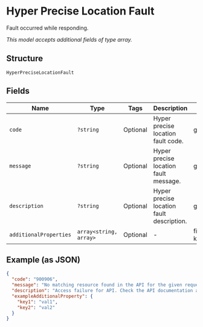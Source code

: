 
# Hyper Precise Location Fault

Fault occurred while responding.

*This model accepts additional fields of type array.*

## Structure

`HyperPreciseLocationFault`

## Fields

| Name | Type | Tags | Description | Getter | Setter |
|  --- | --- | --- | --- | --- | --- |
| `code` | `?string` | Optional | Hyper precise location fault code. | getCode(): ?string | setCode(?string code): void |
| `message` | `?string` | Optional | Hyper precise location fault message. | getMessage(): ?string | setMessage(?string message): void |
| `description` | `?string` | Optional | Hyper precise location fault description. | getDescription(): ?string | setDescription(?string description): void |
| `additionalProperties` | `array<string, array>` | Optional | - | findAdditionalProperty(string key): array | additionalProperty(string key, array value): void |

## Example (as JSON)

```json
{
  "code": "900906",
  "message": "No matching resource found in the API for the given request",
  "description": "Access failure for API. Check the API documentation and add a proper REST resource path to the invocation URL.",
  "exampleAdditionalProperty": {
    "key1": "val1",
    "key2": "val2"
  }
}
```


